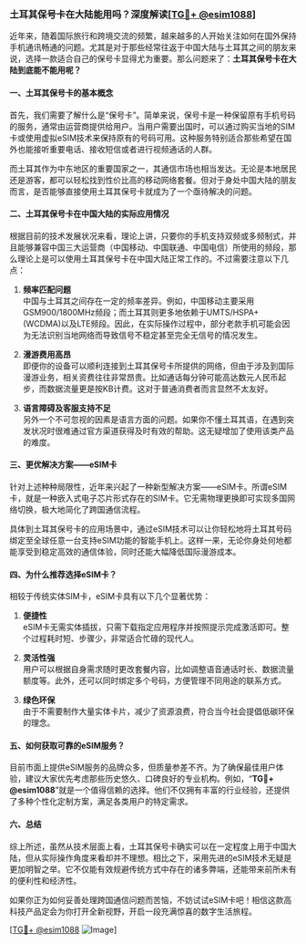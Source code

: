 ### 土耳其保号卡在大陆能用吗？深度解读[[TG💪+ @esim1088](https://t.me/s/esim1088)]

近年来，随着国际旅行和跨境交流的频繁，越来越多的人开始关注如何在国外保持手机通讯畅通的问题。尤其是对于那些经常往返于中国大陆与土耳其之间的朋友来说，选择一款适合自己的保号卡显得尤为重要。那么问题来了：**土耳其保号卡在大陆到底能不能用呢？**

#### 一、土耳其保号卡的基本概念

首先，我们需要了解什么是“保号卡”。简单来说，保号卡是一种保留原有手机号码的服务，通常由运营商提供给用户。当用户需要出国时，可以通过购买当地的SIM卡或使用虚拟eSIM技术来保持原有的号码可用。这种服务特别适合那些希望在国外也能接听重要电话、接收短信或者进行视频通话的人群。

而土耳其作为中东地区的重要国家之一，其通信市场也相当发达。无论是本地居民还是游客，都可以轻松找到性价比高的移动网络套餐。但对于身处中国大陆的朋友而言，是否能够直接使用土耳其保号卡就成为了一个亟待解决的问题。

#### 二、土耳其保号卡在中国大陆的实际应用情况

根据目前的技术发展状况来看，理论上讲，只要你的手机支持双频或多频制式，并且能够兼容中国三大运营商（中国移动、中国联通、中国电信）所使用的频段，那么理论上是可以使用土耳其保号卡在中国大陆正常工作的。不过需要注意以下几点：

1. **频率匹配问题**  
   中国与土耳其之间存在一定的频率差异。例如，中国移动主要采用GSM900/1800MHz频段；而土耳其则更多地依赖于UMTS/HSPA+(WCDMA)以及LTE频段。因此，在实际操作过程中，部分老款手机可能会因为无法识别当地网络而导致信号不稳定甚至完全无信号的情况发生。

2. **漫游费用高昂**  
   即便你的设备可以顺利连接到土耳其保号卡所提供的网络，但由于涉及到国际漫游业务，相关资费往往非常昂贵。比如通话每分钟可能高达数元人民币起步，而数据流量更是按KB计费。这对于普通消费者而言显然不太友好。

3. **语言障碍及客服支持不足**  
   另外一个不可忽视的因素是语言方面的问题。如果你不懂土耳其语，在遇到突发状况时很难通过官方渠道获得及时有效的帮助。这无疑增加了使用该类产品的难度。

#### 三、更优解决方案——eSIM卡

针对上述种种局限性，近年来兴起了一种新型解决方案——eSIM卡。所谓eSIM卡，就是一种嵌入式电子芯片形式存在的SIM卡。它无需物理更换即可实现多国网络切换，极大地简化了跨国通信流程。

具体到土耳其保号卡的应用场景中，通过eSIM技术可以让你轻松地将土耳其号码绑定至全球任意一台支持eSIM功能的智能手机上。这样一来，无论你身处何地都能享受到稳定高效的通信体验，同时还能大幅降低国际漫游成本。

#### 四、为什么推荐选择eSIM卡？

相较于传统实体SIM卡，eSIM卡具有以下几个显著优势：

1. **便捷性**  
   eSIM卡无需实体插拔，只需下载指定应用程序并按照提示完成激活即可。整个过程耗时短、步骤少，非常适合忙碌的现代人。

2. **灵活性强**  
   用户可以根据自身需求随时更改套餐内容，比如调整语音通话时长、数据流量额度等。此外，还可以同时绑定多个号码，方便管理不同用途的联系方式。

3. **绿色环保**  
   由于不需要制作大量实体卡片，减少了资源浪费，符合当今社会提倡低碳环保的理念。

#### 五、如何获取可靠的eSIM服务？

目前市面上提供eSIM服务的品牌众多，但质量参差不齐。为了确保最佳用户体验，建议大家优先考虑那些历史悠久、口碑良好的专业机构。例如，“**TG💪+ @esim1088**”就是一个值得信赖的选择。他们不仅拥有丰富的行业经验，还提供了多种个性化定制方案，满足各类用户的特定需求。

#### 六、总结

综上所述，虽然从技术层面上看，土耳其保号卡确实可以在一定程度上用于中国大陆，但从实际操作角度来看却并不理想。相比之下，采用先进的eSIM技术无疑是更加明智之举。它不仅能有效规避传统方式中存在的诸多弊端，还能带来前所未有的便利性和经济性。

如果你正为如何妥善处理跨国通信问题而苦恼，不妨试试eSIM卡吧！相信这款高科技产品定会为你打开全新视野，开启一段充满惊喜的数字生活旅程。

[[TG💪+ @esim1088](https://t.me/s/esim1088) ![Image](https://i.postimg.cc/4NQfJmqS/Snipaste-2025-05-13-00-14-12.png)]
